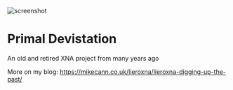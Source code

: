 ![screenshot](https://mikecann.co.uk/wp-content/uploads/2009/08/lieroxna1.jpg)

# Primal Devistation

An old and retired XNA project from many years ago

More on my blog: https://mikecann.co.uk/lieroxna/lieroxna-digging-up-the-past/
